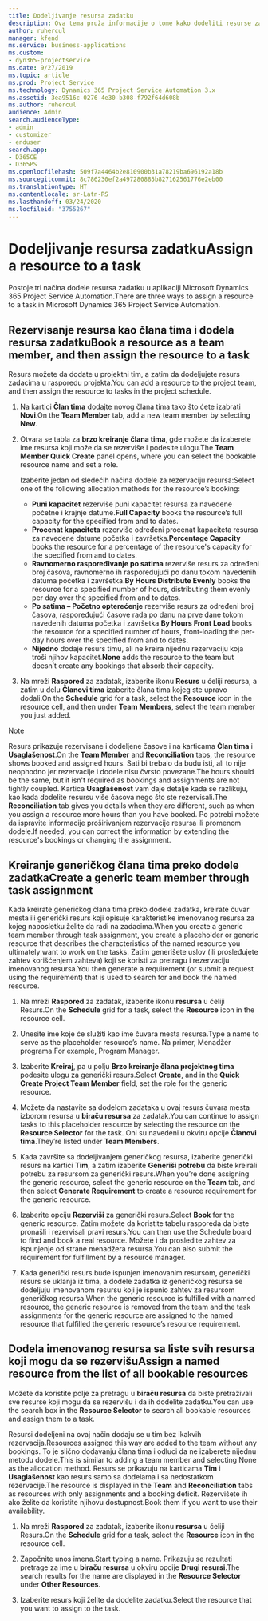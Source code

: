 ```yaml
---
title: Dodeljivanje resursa zadatku
description: Ova tema pruža informacije o tome kako dodeliti resurse zadacima.
author: ruhercul
manager: kfend
ms.service: business-applications
ms.custom:
- dyn365-projectservice
ms.date: 9/27/2019
ms.topic: article
ms.prod: Project Service
ms.technology: Dynamics 365 Project Service Automation 3.x
ms.assetid: 3ea9516c-0276-4e30-b308-f792f64d608b
ms.author: ruhercul
audience: Admin
search.audienceType:
- admin
- customizer
- enduser
search.app:
- D365CE
- D365PS
ms.openlocfilehash: 509f7a4464b2e810900b31a78219ba696192a18b
ms.sourcegitcommit: 8c786230ef2a497280885b827162561776e2eb00
ms.translationtype: HT
ms.contentlocale: sr-Latn-RS
ms.lasthandoff: 03/24/2020
ms.locfileid: "3755267"
---
```

# <a name="assign-a-resource-to-a-task"></a><span data-ttu-id="73b56-103">Dodeljivanje resursa zadatku</span><span class="sxs-lookup"><span data-stu-id="73b56-103">Assign a resource to a task</span></span>

<span data-ttu-id="73b56-104">Postoje tri načina dodele resursa zadatku u aplikaciji Microsoft Dynamics 365 Project Service Automation.</span><span class="sxs-lookup"><span data-stu-id="73b56-104">There are three ways to assign a resource to a task in Microsoft Dynamics 365 Project Service Automation.</span></span>

## <a name="book-a-resource-as-a-team-member-and-then-assign-the-resource-to-a-task"></a><span data-ttu-id="73b56-105">Rezervisanje resursa kao člana tima i dodela resursa zadatku</span><span class="sxs-lookup"><span data-stu-id="73b56-105">Book a resource as a team member, and then assign the resource to a task</span></span>

<span data-ttu-id="73b56-106">Resurs možete da dodate u projektni tim, a zatim da dodeljujete resurs zadacima u rasporedu projekta.</span><span class="sxs-lookup"><span data-stu-id="73b56-106">You can add a resource to the project team, and then assign the resource to tasks in the project schedule.</span></span>

1. <span data-ttu-id="73b56-107">Na kartici **Član tima** dodajte novog člana tima tako što ćete izabrati **Novi**.</span><span class="sxs-lookup"><span data-stu-id="73b56-107">On the **Team Member** tab, add a new team member by selecting **New**.</span></span> 

2. <span data-ttu-id="73b56-108">Otvara se tabla za **brzo kreiranje člana tima**, gde možete da izaberete ime resursa koji može da se rezerviše i podesite ulogu.</span><span class="sxs-lookup"><span data-stu-id="73b56-108">The **Team Member Quick Create** panel opens, where you can select the bookable resource name and set a role.</span></span> 

    <span data-ttu-id="73b56-109">Izaberite jedan od sledećih načina dodele za rezervaciju resursa:</span><span class="sxs-lookup"><span data-stu-id="73b56-109">Select one of the following allocation methods for the resource’s booking:</span></span>

    - <span data-ttu-id="73b56-110">**Puni kapacitet** rezerviše puni kapacitet resursa za navedene početne i krajnje datume.</span><span class="sxs-lookup"><span data-stu-id="73b56-110">**Full Capacity** books the resource’s full capacity for the specified from and to dates.</span></span>
    - <span data-ttu-id="73b56-111">**Procenat kapaciteta** rezerviše određeni procenat kapaciteta resursa za navedene datume početka i završetka.</span><span class="sxs-lookup"><span data-stu-id="73b56-111">**Percentage Capacity** books the resource for a percentage of the resource's capacity for the specified from and to dates.</span></span>
    - <span data-ttu-id="73b56-112">**Ravnomerno raspoređivanje po satima** rezerviše resurs za određeni broj časova, ravnomerno ih raspoređujući po danu tokom navedenih datuma početka i završetka.</span><span class="sxs-lookup"><span data-stu-id="73b56-112">**By Hours Distribute Evenly** books the resource for a specified number of hours, distributing them evenly per day over the specified from and to dates.</span></span>
    - <span data-ttu-id="73b56-113">**Po satima – Početno opterećenje** rezerviše resurs za određeni broj časova, raspoređujući časove rada po danu na prve dane tokom navedenih datuma početka i završetka.</span><span class="sxs-lookup"><span data-stu-id="73b56-113">**By Hours Front Load** books the resource for a specified number of hours, front-loading the per-day hours over the specified from and to dates.</span></span>
    - <span data-ttu-id="73b56-114">**Nijedno** dodaje resurs timu, ali ne kreira nijednu rezervaciju koja troši njihov kapacitet.</span><span class="sxs-lookup"><span data-stu-id="73b56-114">**None** adds the resource to the team but doesn’t create any bookings that absorb their capacity.</span></span>

3. <span data-ttu-id="73b56-115">Na mreži **Raspored** za zadatak, izaberite ikonu **Resurs** u ćeliji resursa, a zatim u delu **Članovi tima** izaberite člana tima kojeg ste upravo dodali.</span><span class="sxs-lookup"><span data-stu-id="73b56-115">On the **Schedule** grid for a task, select the **Resource** icon in the resource cell, and then under **Team Members**, select the team member you just added.</span></span> 

> [!NOTE]
> <span data-ttu-id="73b56-116">Resurs prikazuje rezervisane i dodeljene časove i na karticama **Član tima** i **Usaglašenost**.</span><span class="sxs-lookup"><span data-stu-id="73b56-116">On the **Team Member** and **Reconciliation** tabs, the resource shows booked and assigned hours.</span></span> <span data-ttu-id="73b56-117">Sati bi trebalo da budu isti, ali to nije neophodno jer rezervacije i dodele nisu čvrsto povezane.</span><span class="sxs-lookup"><span data-stu-id="73b56-117">The hours should be the same, but it isn't required as bookings and assignments are not tightly coupled.</span></span> <span data-ttu-id="73b56-118">Kartica **Usaglašenost** vam daje detalje kada se razlikuju, kao kada dodelite resursu više časova nego što ste rezervisali.</span><span class="sxs-lookup"><span data-stu-id="73b56-118">The **Reconciliation** tab gives you details when they are different, such as when you assign a resource more hours than you have booked.</span></span> <span data-ttu-id="73b56-119">Po potrebi možete da ispravite informacije proširivanjem rezervacije resursa ili promenom dodele.</span><span class="sxs-lookup"><span data-stu-id="73b56-119">If needed, you can correct the information by extending the resource's bookings or changing the assignment.</span></span>

## <a name="create-a-generic-team-member-through-task-assignment"></a><span data-ttu-id="73b56-120">Kreiranje generičkog člana tima preko dodele zadatka</span><span class="sxs-lookup"><span data-stu-id="73b56-120">Create a generic team member through task assignment</span></span>

<span data-ttu-id="73b56-121">Kada kreirate generičkog člana tima preko dodele zadatka, kreirate čuvar mesta ili generički resurs koji opisuje karakteristike imenovanog resursa za kojeg naposletku želite da radi na zadacima.</span><span class="sxs-lookup"><span data-stu-id="73b56-121">When you create a generic team member through task assignment, you create a placeholder or generic resource that describes the characteristics of the named resource you ultimately want to work on the tasks.</span></span> <span data-ttu-id="73b56-122">Zatim generišete uslov (ili prosleđujete zahtev korišćenjem zahteva) koji se koristi za pretragu i rezervaciju imenovanog resursa.</span><span class="sxs-lookup"><span data-stu-id="73b56-122">You then generate a requirement (or submit a request using the requirement) that is used to search for and book the named resource.</span></span>

1. <span data-ttu-id="73b56-123">Na mreži **Raspored** za zadatak, izaberite ikonu **resursa** u ćeliji Resurs.</span><span class="sxs-lookup"><span data-stu-id="73b56-123">On the **Schedule** grid for a task, select the **Resource** icon in the resource cell.</span></span>

2. <span data-ttu-id="73b56-124">Unesite ime koje će služiti kao ime čuvara mesta resursa.</span><span class="sxs-lookup"><span data-stu-id="73b56-124">Type a name to serve as the placeholder resource’s name.</span></span> <span data-ttu-id="73b56-125">Na primer, Menadžer programa.</span><span class="sxs-lookup"><span data-stu-id="73b56-125">For example, Program Manager.</span></span>

3. <span data-ttu-id="73b56-126">Izaberite **Kreiraj**, pa u polju **Brzo kreiranje člana projektnog tima** podesite ulogu za generički resurs.</span><span class="sxs-lookup"><span data-stu-id="73b56-126">Select **Create**, and in the **Quick Create Project Team Member** field, set the role for the generic resource.</span></span>

4. <span data-ttu-id="73b56-127">Možete da nastavite sa dodelom zadataka u ovaj resurs čuvara mesta izborom resursa u **biraču resursa** za zadatak.</span><span class="sxs-lookup"><span data-stu-id="73b56-127">You can continue to assign tasks to this placeholder resource by selecting the resource on the **Resource Selector** for the task.</span></span> <span data-ttu-id="73b56-128">Oni su navedeni u okviru opcije **Članovi tima**.</span><span class="sxs-lookup"><span data-stu-id="73b56-128">They’re listed under **Team Members**.</span></span>

5. <span data-ttu-id="73b56-129">Kada završite sa dodeljivanjem generičkog resursa, izaberite generički resurs na kartici **Tim**, a zatim izaberite **Generiši potrebu** da biste kreirali potrebu za resursom za generički resurs.</span><span class="sxs-lookup"><span data-stu-id="73b56-129">When you’re done assigning the generic resource, select the generic resource on the **Team** tab, and then select **Generate Requirement** to create a resource requirement for the generic resource.</span></span>

6. <span data-ttu-id="73b56-130">Izaberite opciju **Rezerviši** za generički resurs.</span><span class="sxs-lookup"><span data-stu-id="73b56-130">Select **Book** for the generic resource.</span></span> <span data-ttu-id="73b56-131">Zatim možete da koristite tabelu rasporeda da biste pronašli i rezervisali pravi resurs.</span><span class="sxs-lookup"><span data-stu-id="73b56-131">You can then use the Schedule board to find and book a real resource.</span></span> <span data-ttu-id="73b56-132">Možete i da prosledite zahtev za ispunjenje od strane menadžera resursa.</span><span class="sxs-lookup"><span data-stu-id="73b56-132">You can also submit the requirement for fulfillment by a resource manager.</span></span>

7. <span data-ttu-id="73b56-133">Kada generički resurs bude ispunjen imenovanim resursom, generički resurs se uklanja iz tima, a dodele zadatka iz generičkog resursa se dodeljuju imenovanom resursu koji je ispunio zahtev za resursom generičkog resursa.</span><span class="sxs-lookup"><span data-stu-id="73b56-133">When the generic resource is fulfilled with a named resource, the generic resource is removed from the team and the task assignments for the generic resource are assigned to the named resource that fulfilled the generic resource’s resource requirement.</span></span>

## <a name="assign-a-named-resource-from-the-list-of-all-bookable-resources"></a><span data-ttu-id="73b56-134">Dodela imenovanog resursa sa liste svih resursa koji mogu da se rezervišu</span><span class="sxs-lookup"><span data-stu-id="73b56-134">Assign a named resource from the list of all bookable resources</span></span>

<span data-ttu-id="73b56-135">Možete da koristite polje za pretragu u **biraču resursa** da biste pretraživali sve resurse koji mogu da se rezervišu i da ih dodelite zadatku.</span><span class="sxs-lookup"><span data-stu-id="73b56-135">You can use the search box in the **Resource Selector** to search all bookable resources and assign them to a task.</span></span>

<span data-ttu-id="73b56-136">Resursi dodeljeni na ovaj način dodaju se u tim bez ikakvih rezervacija.</span><span class="sxs-lookup"><span data-stu-id="73b56-136">Resources assigned this way are added to the team without any bookings.</span></span> <span data-ttu-id="73b56-137">To je slično dodavanju člana tima i odluci da ne izaberete nijednu metodu dodele.</span><span class="sxs-lookup"><span data-stu-id="73b56-137">This is similar to adding a team member and selecting None as the allocation method.</span></span> <span data-ttu-id="73b56-138">Resurs se prikazuju na karticama **Tim** i **Usaglašenost** kao resurs samo sa dodelama i sa nedostatkom rezervacije.</span><span class="sxs-lookup"><span data-stu-id="73b56-138">The resource is displayed in the **Team** and **Reconciliation** tabs as resources with only assignments and a booking deficit.</span></span> <span data-ttu-id="73b56-139">Rezervišete ih ako želite da koristite njihovu dostupnost.</span><span class="sxs-lookup"><span data-stu-id="73b56-139">Book them if you want to use their availability.</span></span>

1. <span data-ttu-id="73b56-140">Na mreži **Raspored** za zadatak, izaberite ikonu **resursa** u ćeliji Resurs.</span><span class="sxs-lookup"><span data-stu-id="73b56-140">On the **Schedule** grid for a task, select the **Resource** icon in the resource cell.</span></span>

2. <span data-ttu-id="73b56-141">Započnite unos imena.</span><span class="sxs-lookup"><span data-stu-id="73b56-141">Start typing a name.</span></span> <span data-ttu-id="73b56-142">Prikazuju se rezultati pretrage za ime u **biraču resursa** u okviru opcije **Drugi resursi**.</span><span class="sxs-lookup"><span data-stu-id="73b56-142">The search results for the name are displayed in the **Resource Selector** under **Other Resources**.</span></span>

3. <span data-ttu-id="73b56-143">Izaberite resurs koji želite da dodelite zadatku.</span><span class="sxs-lookup"><span data-stu-id="73b56-143">Select the resource that you want to assign to the task.</span></span>

